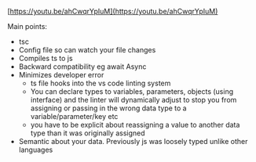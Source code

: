 
[https://youtu.be/ahCwqrYpIuM](https://youtu.be/ahCwqrYpIuM)


Main points:
- tsc
- Config file so can watch your file changes
- Compiles ts to js
- Backward compatibility eg await Async
- Minimizes developer error
	- ts file hooks into the vs code linting system
	- You can declare types to variables, parameters, objects (using interface) and the linter will dynamically adjust to stop you from assigning or passing in the wrong data type to a variable/parameter/key etc
	- you have to be explicit about reassigning a value to another data type than it was originally assigned
- Semantic about your data. Previously js was loosely typed unlike other languages